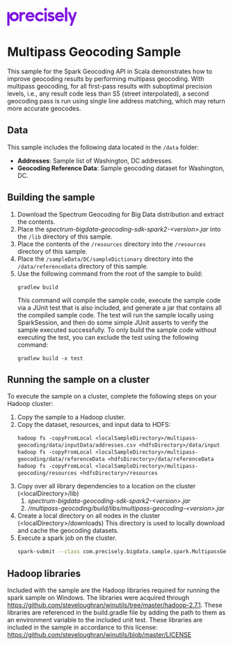 ![Precisely](../Precisely_Logo.png)

# Multipass Geocoding Sample
This sample for the Spark Geocoding API in Scala demonstrates how to improve geocoding results by performing multipass geocoding. 
With multipass geocoding, for all first-pass results with suboptimal precision levels, i.e., any result code less than S5 (street interpolated), 
a second geocoding pass is run using single line address matching, which may return more accurate geocodes. 

## Data
This sample includes the following data located in the `/data` folder:

* **Addresses**: Sample list of Washington, DC addresses.
* **Geocoding Reference Data**: Sample geocoding dataset for Washington, DC. 

## Building the sample
1. Download the Spectrum Geocoding for Big Data distribution and extract the contents.
1. Place the _spectrum-bigdata-geocoding-sdk-spark2-&lt;version&gt;.jar_ into the `/lib` directory of this sample.
1. Place the contents of the `/resources` directory into the `/resources` directory of this sample.
1. Place the `/sampleData/DC/sampleDictionary` directory into the `/data/referenceData` directory of this sample.
1. Use the following command from the root of the sample to build:
    ```
    gradlew build
    ```
    This command will compile the sample code, execute the sample code via a JUnit test that is also included, and generate 
    a jar that contains all the compiled sample code.  The test will run the sample locally using SparkSession, and then 
    do some simple JUnit asserts to verify the sample executed successfully.  To only build the sample code without 
    executing the test, you can exclude the test using the following command:
    ```
    gradlew build -x test
    ```

## Running the sample on a cluster 
To execute the sample on a cluster, complete the following steps on your Hadoop cluster:
1. Copy the sample to a Hadoop cluster.
1. Copy the dataset, resources, and input data to HDFS:
     ```
     hadoop fs -copyFromLocal <localSampleDirectory>/multipass-geocoding/data/inputData/addresses.csv <hdfsDirectory>/data/input
     hadoop fs -copyFromLocal <localSampleDirectory>/multipass-geocoding/data/referenceData <hdfsDirectory>/data/referenceData
     hadoop fs -copyFromLocal <localSampleDirectory>/multipass-geocoding/resources <hdfsDirectory>/resources
     ```
1. Copy over all library dependencies to a location on the cluster (&lt;localDirectory&gt;/lib)
   1. _spectrum-bigdata-geocoding-sdk-spark2-&lt;version&gt;.jar_
   1. _/multipass-geocoding/build/libs/multipass-geocoding-&lt;version&gt;.jar_
1. Create a local directory on all nodes in the cluster (&lt;localDirectory&gt;/downloads) This 
directory is used to locally download and cache the geocoding datasets.
1. Execute a spark job on the cluster.
   ```sh
   spark-submit --class com.precisely.bigdata.sample.spark.MultipassGeocoding --master yarn --deploy-mode cluster --jars <localDirectory>/lib/spectrum-bigdata-geocoding-sdk-spark2-<version>.jar <localDirectory>/lib/multipass-geocoding-<version>.jar hdfs:///<hdfsDirectory>/input/addresses.csv hdfs:///<hdfsDirectory>/resources hdfs:///<hdfsDirectory>/data/referenceData <localDirectory>/downloads hdfs:///<hdfsDirectory>/output
    ```

## Hadoop libraries
Included with the sample are the Hadoop libraries required for running the spark sample on Windows.  The libraries were 
acquired through https://github.com/steveloughran/winutils/tree/master/hadoop-2.7.1.  These libraries are referenced in 
the build.gradle file by adding the path to them as an environment variable to the included unit test.  These libraries 
are included in the sample in accordance to this license: https://github.com/steveloughran/winutils/blob/master/LICENSE
